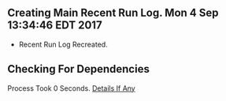 ## Creating Main Recent Run Log. Mon 4 Sep 13:34:46 EDT 2017
* Recent Run Log Recreated.
## Checking For Dependencies 
Process Took 0 Seconds.
[Details If Any](https://github.com/deathbybandaid/piholeparser/blob/master/RecentRunLogs/TopLevelScripts/Checking-For-Dependencies.md)

